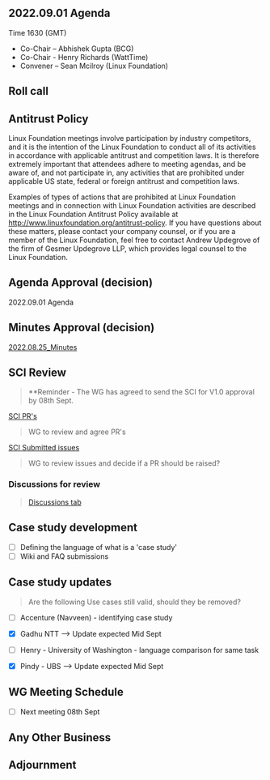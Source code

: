 ## 2022.09.01 Agenda

Time 1630 (GMT)

- Co-Chair – Abhishek Gupta (BCG)
- Co-Chair - Henry Richards (WattTime)
- Convener – Sean Mcilroy (Linux Foundation)

## Roll call

## Antitrust Policy
Linux Foundation meetings involve participation by industry competitors, and it is the intention of the Linux Foundation to conduct 
all of its activities in accordance with applicable antitrust and competition laws. 
It is therefore extremely important that attendees adhere to meeting agendas, and be aware of, and not participate in, any activities 
that are prohibited under applicable US state, federal or foreign antitrust and competition laws.

Examples of types of actions that are prohibited at Linux Foundation meetings and in connection with Linux Foundation activities are 
described in the Linux Foundation Antitrust Policy available at http://www.linuxfoundation.org/antitrust-policy. 
If you have questions about these matters, please contact your company counsel, or if you are a member of the Linux Foundation, 
feel free to contact Andrew Updegrove of the firm of Gesmer Updegrove LLP, which provides legal counsel to the Linux Foundation.
  
## Agenda Approval (decision) 

2022.09.01 Agenda

## Minutes Approval (decision) 

[2022.08.25_Minutes](https://github.com/Green-Software-Foundation/standards_wg/blob/main/Agenda_Minutes/2022.08.25.Minutes.md)

## SCI Review

> **Reminder - The WG has agreed to send the SCI for V1.0 approval by 08th Sept.

[SCI PR's](https://github.com/Green-Software-Foundation/software_carbon_intensity/pulls)

> WG to review and agree PR's

[SCI Submitted issues](https://github.com/Green-Software-Foundation/software_carbon_intensity/issues)

> WG to review issues and decide if a PR should be raised?

### Discussions for review

> [Discussions tab](https://github.com/Green-Software-Foundation/software_carbon_intensity/discussions)

## Case study development

- [ ] Defining the language of what is a 'case study'
- [ ] Wiki and FAQ submissions

## Case study updates

> Are the following Use cases still valid, should they be removed?

- [ ] Accenture (Navveen) - identifying case study 

- [x] Gadhu NTT --> Update expected Mid Sept

- [ ] Henry - University of Washington - language comparison for same task

- [x] Pindy - UBS --> Update expected Mid Sept

## WG Meeting Schedule

- [ ]  Next meeting 08th Sept

## Any Other Business

## Adjournment
